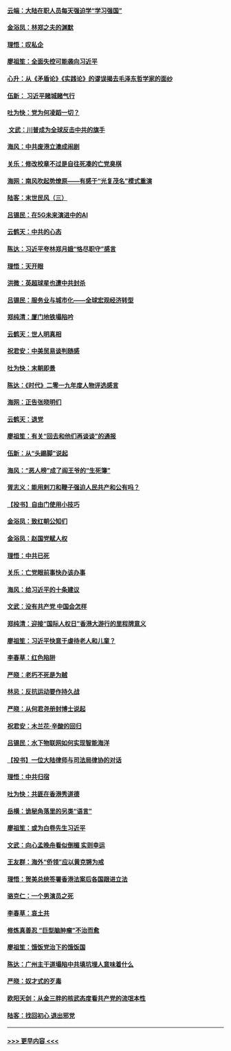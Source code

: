 #### [云端：大陆在职人员每天强迫学“学习强国”](../pages/nsc993/n11738735.md?t=12230733) 
#### [金浴凤：林郑之夫的渊默](../pages/nsc993/n11737735.md?t=12230733) 
#### [理悟：叹私企](../pages/nsc993/n11737715.md?t=12230733) 
#### [廖祖笙：全面失控可能袭向习近平](../pages/nsc993/n11737704.md?t=12230733) 
#### [心升：从《矛盾论》《实践论》的谬误揭去毛泽东哲学家的面纱](../pages/nsc993/n11736962.md?t=12230733) 
#### [伍新： 习近平赌城赌气行](../pages/nsc993/n11736929.md?t=12230733) 
#### [吐为快：党为何凌蹈一切？](../pages/nsc993/n11736915.md?t=12230733) 
#### [ 文武：川普成为全球反击中共的旗手](../pages/nsc993/n11736882.md?t=12230733) 
#### [海风：中共废港立澳成闹剧](../pages/nsc993/n11735857.md?t=12230733) 
#### [关乐：修改校章不过是自往死凑的亡党臭棋](../pages/nsc993/n11735097.md?t=12230733) 
#### [海网：南风吹起势燎原——有感于“光复茂名”模式重演](../pages/nsc993/n11732308.md?t=12230733) 
#### [陆客：末世民风（三）](../pages/nsc993/n11732211.md?t=12230733) 
#### [吕锡民：在5G未来演进中的AI](../pages/nsc993/n11730010.md?t=12230733) 
#### [云鹤天：中共的心态](../pages/nsc993/n11729906.md?t=12230733) 
#### [陈达：习近平夸林郑月娥“恪尽职守”感言](../pages/nsc993/n11729881.md?t=12230733) 
#### [理悟：天开眼](../pages/nsc993/n11729699.md?t=12230733) 
#### [洪微：英超球星也遭中共封杀](../pages/nsc993/n11727243.md?t=12230733) 
#### [吕锡民：服务业与城市化——全球宏观经济转型](../pages/nsc993/n11725845.md?t=12230733) 
#### [郑纯清：厦门地铁塌陷吟](../pages/nsc993/n11725813.md?t=12230733) 
#### [云鹤天：世人明真相](../pages/nsc993/n11725621.md?t=12230733) 
#### [祝君安：中美贸易谈判随感](../pages/nsc993/n11725609.md?t=12230733) 
#### [吐为快：末朝即景](../pages/nsc993/n11723365.md?t=12230733) 
#### [陈达：《时代》二零一九年度人物评选感言](../pages/nsc993/n11723337.md?t=12230733) 
#### [海网：正告张晓明们](../pages/nsc993/n11723228.md?t=12230733) 
#### [云鹤天：退党](../pages/nsc993/n11723056.md?t=12230733) 
#### [廖祖笙：有关“回去和他们再谈谈”的通报](../pages/nsc993/n11722442.md?t=12230733) 
#### [伍新：从“头踢脚”说起](../pages/nsc993/n11722429.md?t=12230733) 
#### [海风：“恶人榜”成了阎王爷的“生死簿”](../pages/nsc993/n11722272.md?t=12230733) 
#### [胥志义：能用剌刀和鞭子强迫人民共产和公有吗？](../pages/nsc993/n11720569.md?t=12230733) 
#### [【投书】自由门使用小技巧](../pages/nsc993/n11720180.md?t=12230733) 
#### [金浴凤：致红朝公知们](../pages/nsc993/n11720563.md?t=12230733) 
#### [金浴凤：赵国党赋人权](../pages/nsc993/n11720533.md?t=12230733) 
#### [理悟：中共已死](../pages/nsc993/n11720233.md?t=12230733) 
#### [关乐：亡党眼前事快办该办事](../pages/nsc993/n11719160.md?t=12230733) 
#### [海风：给习近平的十条建议](../pages/nsc993/n11717616.md?t=12230733) 
#### [文武：没有共产党 中国会怎样](../pages/nsc993/n11717584.md?t=12230733) 
#### [郑纯清：迎接“国际人权日”香港大游行的里程牌意义](../pages/nsc993/n11717417.md?t=12230733) 
#### [廖祖笙：习近平快意于虐待老人和儿童？](../pages/nsc993/n11715313.md?t=12230733) 
#### [李春草：红色陷阱](../pages/nsc993/n11715029.md?t=12230733) 
#### [严晓：老朽不死是为贼](../pages/nsc993/n11712910.md?t=12230733) 
#### [林忌：反抗运动要作持久战](../pages/nsc993/n11712623.md?t=12230733) 
#### [严晓：从何君尧册封博士说起](../pages/nsc993/n11712465.md?t=12230733) 
#### [祝君安：木兰花·辛酸的回归](../pages/nsc993/n11712381.md?t=12230733) 
#### [吕锡民：水下物联网如何实现智能海洋](../pages/nsc993/n11711158.md?t=12230733) 
#### [【投书】一位大陆律师与司法局律协的对话](../pages/nsc993/n11709675.md?t=12230733) 
#### [理悟：中共归宿](../pages/nsc993/n11710059.md?t=12230733) 
#### [吐为快：共匪在香港秀道德](../pages/nsc993/n11709979.md?t=12230733) 
#### [岳横：诡秘角落里的另类“语言”](../pages/nsc993/n11709792.md?t=12230733) 
#### [廖祖笙：或为白卷先生习近平](../pages/nsc993/n11708330.md?t=12230733) 
#### [文武：向心孟晚舟看似倒楣 实则幸运](../pages/nsc993/n11708236.md?t=12230733) 
#### [王友群：海外“侨领”应以黄克锵为戒](../pages/nsc993/n11706176.md?t=12230733) 
#### [理悟：贺美总统签署香港法案后各国跟进立法](../pages/nsc993/n11706853.md?t=12230733) 
#### [骆克仁：一个男演员之死](../pages/nsc993/n11706677.md?t=12230733) 
#### [李春草：哀土共](../pages/nsc993/n11706255.md?t=12230733) 
#### [修炼真善忍 “巨型脑肿瘤”不治而愈](../pages/nsc993/n11705340.md?t=12230733) 
#### [廖祖笙：饿饭党治下的饿饭国](../pages/nsc993/n11705085.md?t=12230733) 
#### [陈达：广州主干道塌陷中共填坑埋人意味着什么](../pages/nsc993/n11705046.md?t=12230733) 
#### [严晓：奴才式的歹毒](../pages/nsc993/n11704826.md?t=12230733) 
#### [欧阳天剑：从金三胖的核武态度看共产党的流氓本性](../pages/nsc993/n11702238.md?t=12230733) 
#### [陆客：找回初心 退出邪党](../pages/nsc993/n11702213.md?t=12230733) 

----
#### [ >>> 更早内容 <<< ](../indexes/nsc993-earlier.md)
